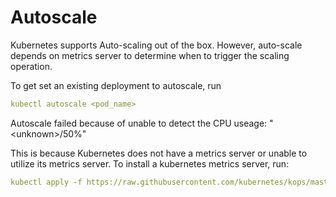 # Autoscale

Kubernetes supports Auto-scaling out of the box. However, auto-scale depends on metrics server to determine when to trigger the scaling operation. 

To get set an existing deployment to autoscale, run 
```yaml
kubectl autoscale <pod_name> 
```
 
Autoscale failed because of unable to detect the CPU useage: "\<unknown\>/50%" 

This is because Kubernetes does not have a metrics server or unable to utilize its metrics server. To install a kubernetes metrics server, run: 
```yaml and error occurs for "CPU: <unknown>/50%"
kubectl apply -f https://raw.githubusercontent.com/kubernetes/kops/master/addons/metrics-server/v1.8.x.yaml
```
